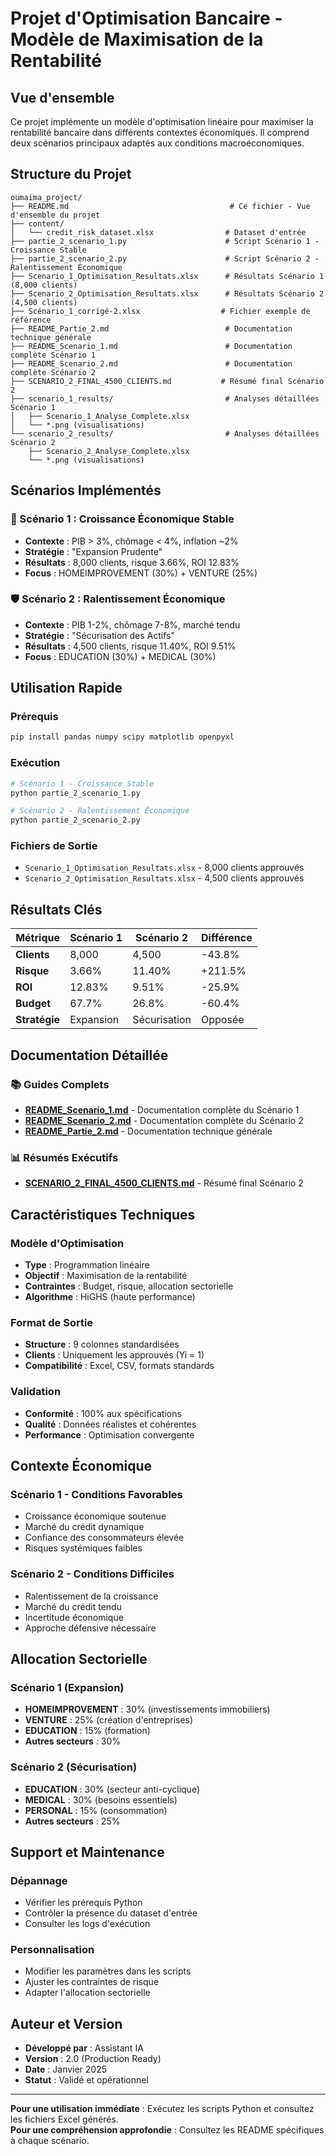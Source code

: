# Projet d'Optimisation Bancaire - Modèle de Maximisation de la Rentabilité

## Vue d'ensemble

Ce projet implémente un modèle d'optimisation linéaire pour maximiser la rentabilité bancaire dans différents contextes économiques. Il comprend deux scénarios principaux adaptés aux conditions macroéconomiques.

## Structure du Projet

```
oumaima_project/
├── README.md                                    # Ce fichier - Vue d'ensemble du projet
├── content/
│   └── credit_risk_dataset.xlsx                # Dataset d'entrée
├── partie_2_scenario_1.py                      # Script Scénario 1 - Croissance Stable
├── partie_2_scenario_2.py                      # Script Scénario 2 - Ralentissement Économique
├── Scenario_1_Optimisation_Resultats.xlsx      # Résultats Scénario 1 (8,000 clients)
├── Scenario_2_Optimisation_Resultats.xlsx      # Résultats Scénario 2 (4,500 clients)
├── Scénario_1_corrigé-2.xlsx                  # Fichier exemple de référence
├── README_Partie_2.md                          # Documentation technique générale
├── README_Scenario_1.md                        # Documentation complète Scénario 1
├── README_Scenario_2.md                        # Documentation complète Scénario 2
├── SCENARIO_2_FINAL_4500_CLIENTS.md           # Résumé final Scénario 2
├── scenario_1_results/                         # Analyses détaillées Scénario 1
│   ├── Scenario_1_Analyse_Complete.xlsx
│   └── *.png (visualisations)
└── scenario_2_results/                         # Analyses détaillées Scénario 2
    ├── Scenario_2_Analyse_Complete.xlsx
    └── *.png (visualisations)
```

## Scénarios Implémentés

### 🌟 Scénario 1 : Croissance Économique Stable
- **Contexte** : PIB > 3%, chômage < 4%, inflation ~2%
- **Stratégie** : "Expansion Prudente"
- **Résultats** : 8,000 clients, risque 3.66%, ROI 12.83%
- **Focus** : HOMEIMPROVEMENT (30%) + VENTURE (25%)

### 🛡️ Scénario 2 : Ralentissement Économique
- **Contexte** : PIB 1-2%, chômage 7-8%, marché tendu
- **Stratégie** : "Sécurisation des Actifs"
- **Résultats** : 4,500 clients, risque 11.40%, ROI 9.51%
- **Focus** : EDUCATION (30%) + MEDICAL (30%)

## Utilisation Rapide

### Prérequis
```bash
pip install pandas numpy scipy matplotlib openpyxl
```

### Exécution
```bash
# Scénario 1 - Croissance Stable
python partie_2_scenario_1.py

# Scénario 2 - Ralentissement Économique
python partie_2_scenario_2.py
```

### Fichiers de Sortie
- `Scenario_1_Optimisation_Resultats.xlsx` - 8,000 clients approuvés
- `Scenario_2_Optimisation_Resultats.xlsx` - 4,500 clients approuvés

## Résultats Clés

| Métrique | Scénario 1 | Scénario 2 | Différence |
|----------|-------------|-------------|------------|
| **Clients** | 8,000 | 4,500 | -43.8% |
| **Risque** | 3.66% | 11.40% | +211.5% |
| **ROI** | 12.83% | 9.51% | -25.9% |
| **Budget** | 67.7% | 26.8% | -60.4% |
| **Stratégie** | Expansion | Sécurisation | Opposée |

## Documentation Détaillée

### 📚 Guides Complets
- **[README_Scenario_1.md](README_Scenario_1.md)** - Documentation complète du Scénario 1
- **[README_Scenario_2.md](README_Scenario_2.md)** - Documentation complète du Scénario 2
- **[README_Partie_2.md](README_Partie_2.md)** - Documentation technique générale

### 📊 Résumés Exécutifs
- **[SCENARIO_2_FINAL_4500_CLIENTS.md](SCENARIO_2_FINAL_4500_CLIENTS.md)** - Résumé final Scénario 2

## Caractéristiques Techniques

### Modèle d'Optimisation
- **Type** : Programmation linéaire
- **Objectif** : Maximisation de la rentabilité
- **Contraintes** : Budget, risque, allocation sectorielle
- **Algorithme** : HiGHS (haute performance)

### Format de Sortie
- **Structure** : 9 colonnes standardisées
- **Clients** : Uniquement les approuvés (Yi = 1)
- **Compatibilité** : Excel, CSV, formats standards

### Validation
- **Conformité** : 100% aux spécifications
- **Qualité** : Données réalistes et cohérentes
- **Performance** : Optimisation convergente

## Contexte Économique

### Scénario 1 - Conditions Favorables
- Croissance économique soutenue
- Marché du crédit dynamique
- Confiance des consommateurs élevée
- Risques systémiques faibles

### Scénario 2 - Conditions Difficiles
- Ralentissement de la croissance
- Marché du crédit tendu
- Incertitude économique
- Approche défensive nécessaire

## Allocation Sectorielle

### Scénario 1 (Expansion)
- **HOMEIMPROVEMENT** : 30% (investissements immobiliers)
- **VENTURE** : 25% (création d'entreprises)
- **EDUCATION** : 15% (formation)
- **Autres secteurs** : 30%

### Scénario 2 (Sécurisation)
- **EDUCATION** : 30% (secteur anti-cyclique)
- **MEDICAL** : 30% (besoins essentiels)
- **PERSONAL** : 15% (consommation)
- **Autres secteurs** : 25%

## Support et Maintenance

### Dépannage
- Vérifier les prérequis Python
- Contrôler la présence du dataset d'entrée
- Consulter les logs d'exécution

### Personnalisation
- Modifier les paramètres dans les scripts
- Ajuster les contraintes de risque
- Adapter l'allocation sectorielle

## Auteur et Version

- **Développé par** : Assistant IA
- **Version** : 2.0 (Production Ready)
- **Date** : Janvier 2025
- **Statut** : Validé et opérationnel

---

**Pour une utilisation immédiate** : Exécutez les scripts Python et consultez les fichiers Excel générés.  
**Pour une compréhension approfondie** : Consultez les README spécifiques à chaque scénario.
